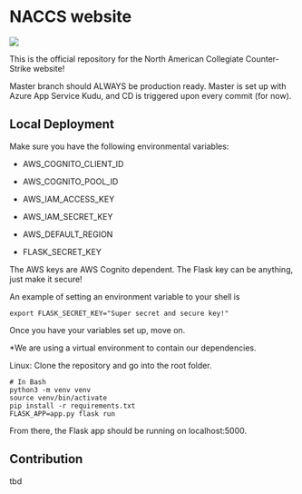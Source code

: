 # NACCS website
![](https://img.shields.io/website-up-down-green-red/http/naccs.azurewebsites.net.svg?style=flat)

This is the official repository for the North American Collegiate Counter-Strike website!

Master branch should ALWAYS be production ready. Master is set up with Azure App Service Kudu, and CD is triggered upon every commit (for now).

## Local Deployment

Make sure you have the following environmental variables:

- AWS_COGNITO_CLIENT_ID

- AWS_COGNITO_POOL_ID

- AWS_IAM_ACCESS_KEY

- AWS_IAM_SECRET_KEY

- AWS_DEFAULT_REGION

- FLASK_SECRET_KEY

The AWS keys are AWS Cognito dependent. The Flask key can be anything, just make it secure! 

An example of setting an environment variable to your shell is
```
export FLASK_SECRET_KEY="Super secret and secure key!"
```

Once you have your variables set up, move on.

*We are using a virtual environment to contain our dependencies.

Linux:
Clone the repository and go into the root folder.

```
# In Bash
python3 -m venv venv
source venv/bin/activate
pip install -r requirements.txt
FLASK_APP=app.py flask run
```

From there, the Flask app should be running on localhost:5000.

## Contribution

tbd
